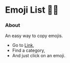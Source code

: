 # Emoji List 🖖🏻


### About

An easy way to copy emojis.

* Go to [Link](https://eduardorotundaro.github.io/emoji-list/),
* Find a category,
* And just click on an emoji.